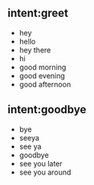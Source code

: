 ## intent:greet
- hey
- hello
- hey there
- hi
- good morning
- good evening
- good afternoon

## intent:goodbye
- bye
- seeya
- see ya
- goodbye
- see you later
- see you around
